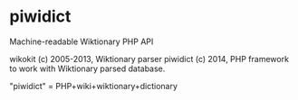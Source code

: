 piwidict
========

Machine-readable Wiktionary PHP API

wikokit (c) 2005-2013, Wiktionary parser
piwidict (c) 2014, PHP framework to work with Wiktionary parsed database.

"piwidict" = PHP+wiki+wiktionary+dictionary